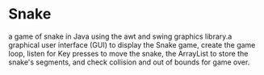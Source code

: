 # Snake
 a game of snake in Java using the awt and swing graphics library.a graphical user interface (GUI) to display the Snake game, create the game loop, listen for Key presses to move the snake, the ArrayList to store the snake's segments, and check collision and out of bounds for game over.
